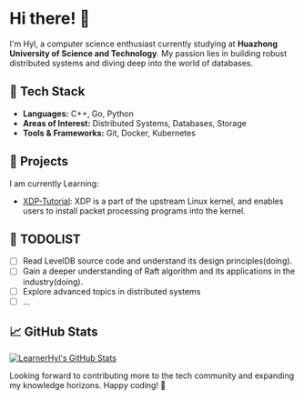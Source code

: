 # Hi there! 👋

I'm Hyl, a computer science enthusiast currently studying at **Huazhong University of Science and Technology**. My passion lies in building robust distributed systems and diving deep into the world of databases.

## 🔧 Tech Stack
- **Languages:** C++, Go, Python
- **Areas of Interest:** Distributed Systems, Databases, Storage
- **Tools & Frameworks:** Git, Docker, Kubernetes

## 🚀 Projects
I am currently Learning:
- [XDP-Tutorial](https://github.com/LearnerHyl/xdp-tutorial): XDP is a part of the upstream Linux kernel, and enables users to install packet processing programs into the kernel.

## 📅 TODOLIST
- [ ] Read LevelDB source code and understand its design principles(doing).
- [ ] Gain a deeper understanding of Raft algorithm and its applications in the industry(doing).
- [ ] Explore advanced topics in distributed systems
- [ ] ...

## 📈 GitHub Stats
[![LearnerHyl's GitHub Stats](https://github-readme-stats.vercel.app/api?username=LearnerHyl&show_icons=true&theme=cobalt)](https://github.com/LearnerHyl)

Looking forward to contributing more to the tech community and expanding my knowledge horizons. Happy coding! 🚀
